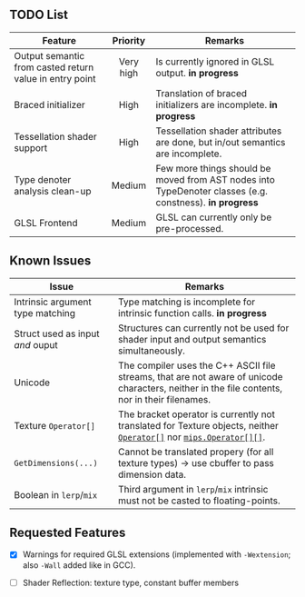 TODO List
---------

| Feature | Priority | Remarks |
|---------|:--------:|---------|
| Output semantic from casted return value in entry point | Very high | Is currently ignored in GLSL output. **in progress** |
| Braced initializer | High | Translation of braced initializers are incomplete. **in progress** |
| Tessellation shader support | High | Tessellation shader attributes are done, but in/out semantics are incomplete. |
| Type denoter analysis clean-up | Medium | Few more things should be moved from AST nodes into TypeDenoter classes (e.g. constness). **in progress** |
| GLSL Frontend | Medium | GLSL can currently only be pre-processed. |


Known Issues
------------

| Issue | Remarks |
|-------|---------|
| Intrinsic argument type matching | Type matching is incomplete for intrinsic function calls. **in progress** |
| Struct used as input *and* ouput | Structures can currently not be used for shader input and output semantics simultaneously. |
| Unicode | The compiler uses the C++ ASCII file streams, that are not aware of unicode characters, neither in the file contents, nor in their filenames. |
| Texture `Operator[]` | The bracket operator is currently not translated for Texture objects, neither [`Operator[]`](https://msdn.microsoft.com/en-us/library/windows/desktop/ff471561(v=vs.85).aspx) nor [`mips.Operator[][]`](https://msdn.microsoft.com/en-us/library/windows/desktop/ff471560(v=vs.85).aspx). |
| `GetDimensions(...)` | Cannot be translated propery (for all texture types) -> use cbuffer to pass dimension data. |
| Boolean in `lerp`/`mix` | Third argument in `lerp`/`mix` intrinsic must not be casted to floating-points. |


Requested Features
------------------

- [x] Warnings for required GLSL extensions (implemented with `-Wextension`; also `-Wall` added like in GCC).
- [ ] Shader Reflection: texture type, constant buffer members

